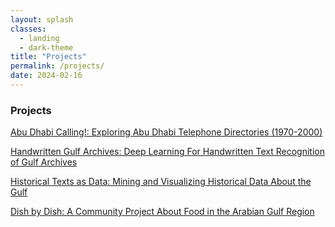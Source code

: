 ```yaml
---
layout: splash
classes:
  - landing
  - dark-theme
title: "Projects"
permalink: /projects/
date: 2024-02-16
---
```


### Projects


[Abu Dhabi Calling!: Exploring Abu Dhabi Telephone Directories (1970-2000)](/ADcalling/)
  

[Handwritten Gulf Archives: Deep Learning For Handwritten Text Recognition of Gulf Archives]()


[Historical Texts as Data: Mining and Visualizing Historical Data About the Gulf]()
 

[Dish by Dish: A Community Project About Food in the Arabian Gulf Region]()
